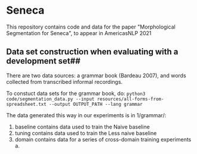 # Seneca
This repository contains code and data for the paper "Morphological Segmentation for Seneca", to appear in AmericasNLP 2021

## Data set construction when evaluating with a development set##
There are two data sources: a grammar book (Bardeau 2007), and words collected from transcribed informal recordings.

To constuct data sets for the grammar book, do:
```python3 code/segmentation_data.py --input resources/all-forms-from-spreadsheet.txt --output OUTPUT_PATH --lang grammar```

The data generated this way in our experiments is in 1/grammar/:
  1. baseline contains data used to train the Naive baseline
  2. tuning contains data used to train the Less naive baseline
  3. domain contains data for a series of cross-domain training experiments
    a. 
